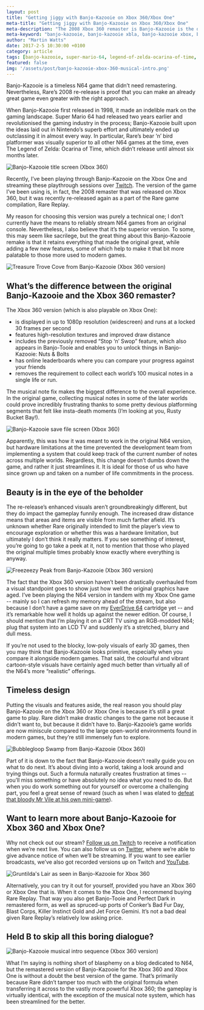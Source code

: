 ```yaml
---
layout: post
title: "Getting jiggy with Banjo-Kazooie on Xbox 360/Xbox One"
meta-title: "Getting jiggy with Banjo-Kazooie on Xbox 360/Xbox One"
meta-description: "The 2008 Xbox 360 remaster is Banjo-Kazooie is the definitive version of the game. We explain why."
meta-keyword: "banjo-kazooie, banjo-kazooie xbla, banjo-kazooie xbox, banjo-kazooie remaster, rare, xbox"
author: "Martin Watts"
date: 2017-2-5 10:30:00 +0100
category: article
tags: [banjo-kazooie, super-mario-64, legend-of-zelda-ocarina-of-time, perfect-dark]
featured: false
img: '/assets/post/banjo-kazooie-xbox-360-musical-intro.png'
---
```

Banjo-Kazooie is a timeless N64 game that didn’t need remastering. Nevertheless, Rare’s 2008 re-release is proof that you can make an already great game even greater with the right approach.

When Banjo-Kazooie first released in 1998, it made an indelible mark on the gaming landscape. Super Mario 64 had released two years earlier and revolutionised the gaming industry in the process; Banjo-Kazooie built upon the ideas laid out in Nintendo’s superb effort and ultimately ended up outclassing it in almost every way. In particular, Rare’s bear ‘n’ bird platformer was visually superior to all other N64 games at the time, even The Legend of Zelda: Ocarina of Time, which didn’t release until almost six months later.

![Banjo-Kazooie title screen (Xbox 360)](/assets/post/banjo-kazooie-xbox-360-title-screen.png)

Recently, I’ve been playing through Banjo-Kazooie on the Xbox One and streaming these playthrough sessions over [Twitch](https://www.twitch.tv/n64chap). The version of the game I’ve been using is, in fact, the 2008 remaster that was released on Xbox 360, but it was recently re-released again as a part of the Rare game compilation, Rare Replay.

My reason for choosing this version was purely a technical one; I don’t currently have the means to reliably stream N64 games from an original console. Nevertheless, I also believe that it’s the superior version. To some, this may seem like sacrilege, but the great thing about this Banjo-Kazooie remake is that it retains everything that made the original great, while adding a few new features, some of which help to make it that bit more palatable to those more used to modern games.

![Treasure Trove Cove from Banjo-Kazooie (Xbox 360 version)](/assets/post/banjo-kazooie-xbox-360-treasure-trove-cove.png)

## What’s the difference between the original Banjo-Kazooie and the Xbox 360 remaster? ##

The Xbox 360 version (which is also playable on Xbox One):

- is displayed in up to 1080p resolution (widescreen) and runs at a locked 30 frames per second
- features high-resolution textures and improved draw distance
- includes the previously removed “Stop ‘n’ Swop” feature, which also appears in Banjo-Tooie and enables you to unlock things in Banjo-Kazooie: Nuts & Bolts
- has online leaderboards where you can compare your progress against your friends
- removes the requirement to collect each world’s 100 musical notes in a single life or run.

The musical note fix makes the biggest difference to the overall experience. In the original game, collecting musical notes in some of the later worlds could prove incredibly frustrating thanks to some pretty devious platforming segments that felt like insta-death moments (I’m looking at you, Rusty Bucket Bay!).

![Banjo-Kazooie save file screen (Xbox 360)](/assets/post/banjo-kazooie-xbox-360-save-file-screen.png)

Apparently, this was how it was meant to work in the original N64 version, but hardware limitations at the time prevented the development team from implementing a system that could keep track of the current number of notes across multiple worlds. Regardless, this change doesn’t dumbs down the game, and rather it just streamlines it. It is ideal for those of us who have since grown up and taken on a number of life commitments in the process.

## Beauty is in the eye of the beholder ##

The re-release’s enhanced visuals aren’t groundbreakingly different, but they do impact the gameplay funnily enough. The increased draw distance means that areas and items are visible from much farther afield. It’s unknown whether Rare originally intended to limit the player’s view to encourage exploration or whether this was a hardware limitation, but ultimately I don’t think it really matters. If you see something of interest, you’re going to go take a peek at it, not to mention that those who played the original multiple times probably know exactly where everything is anyway.

![Freezeezy Peak from Banjo-Kazooie (Xbox 360 version)](/assets/post/banjo-kazooie-xbox-360-freezeezy-peak.png)

The fact that the Xbox 360 version haven’t been drastically overhauled from a visual standpoint goes to show just how well the original graphics have aged. I’ve been playing the N64 version in tandem with my Xbox One game -- mainly so I can refresh my memory ahead of the stream, but also because I don’t have a game save on my [EverDrive 64](/article/2017/01/29/everdrive-64-guide-what-is-it-and-should-you-buy-one.html) cartridge yet -- and it’s remarkable how well it holds up against the newer edition. Of course, I should mention that I’m playing it on a CRT TV using an RGB-modded N64; plug that system into an LCD TV and suddenly it’s a stretched, blurry and dull mess. 

If you’re not used to the blocky, low-poly visuals of early 3D games, then you may think that Banjo-Kazooie looks primitive, especially when you compare it alongside modern games. That said, the colourful and vibrant cartoon-style visuals have certainly aged much better than virtually all of the N64’s more “realistic” offerings.

## Timeless design ##

Putting the visuals and features aside, the real reason you should play Banjo-Kazooie on the Xbox 360 or Xbox One is because it’s still a great game to play. Rare didn’t make drastic changes to the game not because it didn’t want to, but because it didn’t have to. Banjo-Kazooie’s game worlds are now miniscule compared to the large open-world environments found in modern games, but they’re still immensely fun to explore.

![Bubblegloop Swamp from Banjo-Kazooie (Xbox 360)](/assets/post/banjo-kazooie-xbox-360-bubblegloop-swamp.png)

Part of it is down to the fact that Banjo-Kazooie doesn’t really guide you on what to do next. It’s about diving into a world, taking a look around and trying things out. Such a formula naturally creates frustration at times -- you’ll miss something or have absolutely no idea what you need to do. But when you do work something out for yourself or overcome a challenging part, you feel a great sense of reward (such as when I was elated to [defeat that bloody Mr Vile at his own mini-game](https://clips.twitch.tv/n64chap/InquisitiveWoodpeckerTheThing)).

## Want to learn more about Banjo-Kazooie for Xbox 360 and Xbox One? ##

Why not check out our stream? [Follow us on Twitch](https://www.twitch.tv/n64chap) to receive a notification when we’re next live. You can also follow us on [Twitter](http://twitter.com/n64gamers), where we’re able to give advance notice of when we’ll be streaming. If you want to see earlier broadcasts, we’ve also got recorded versions up on Twitch and [YouTube](https://www.youtube.com/channel/UCoGRm4SateQRxYjTQrGP3NQ).

![Gruntilda's Lair as seen in Banjo-Kazooie for Xbox 360](/assets/post/banjo-kazooie-xbox-360-gruntilda-lair-vine-climbing.png)

Alternatively, you can try it out for yourself, provided you have an Xbox 360 or Xbox One that is. When it comes to the Xbox One, I recommend buying Rare Replay. That way you also get Banjo-Tooie and Perfect Dark in remastered form, as well as spruced-up ports of Conker’s Bad Fur Day, Blast Corps, Killer Instinct Gold and Jet Force Gemini. It’s not a bad deal given Rare Replay’s relatively low asking price.

## Held B to skip all this boring dialogue? ##

![Banjo-Kazooie musical intro sequence (Xbox 360 version)](/assets/post/banjo-kazooie-xbox-360-musical-intro.png)

What I’m saying is nothing short of blasphemy on a blog dedicated to N64, but the remastered version of Banjo-Kazooie for the Xbox 360 and Xbox One is without a doubt the best version of the game. That’s primarily because Rare didn’t tamper too much with the original formula when transferring it across to the vastly more powerful Xbox 360; the gameplay is virtually identical, with the exception of the musical note system, which has been streamlined for the better.